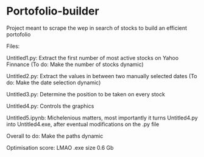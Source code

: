 # Portofolio-builder

Project meant to scrape the wep in search of stocks to build an efficient portofolio

Files:

Untitled1.py: Extract the first number of most active stocks on Yahoo Finnance (To do: Make the number of stocks  dynamic)

Untitled2.py: Extract the values in between two manually selected dates (To do: Make the date selection dynamic)

Untitled3.py: Determine the position to be taken on every stock

Untitled4.py: Controls the graphics

Untitled5.ipynb: Michelenious matters, most importantly it turns Untitled4.py into Untitled4.exe, after eventual modifications on the .py file

Overall to do: Make the paths dynamic


Optimisation score: LMAO
.exe size 0.6 Gb
